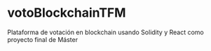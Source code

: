 # votoBlockchainTFM
Plataforma de votación en blockchain usando Solidity y React como proyecto final de Máster 

